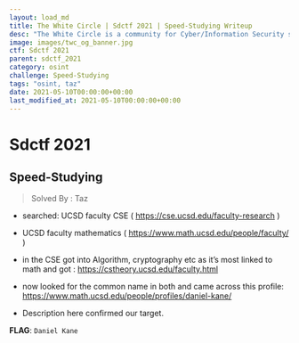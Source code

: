 ```yaml
---
layout: load_md
title: The White Circle | Sdctf 2021 | Speed-Studying Writeup
desc: "The White Circle is a community for Cyber/Information Security students, enthusiasts and professionals. You can discuss anything related to Security, share your knowledge with others, get help when you need it and proceed further in your journey with amazing people from all over the world."
image: images/twc_og_banner.jpg
ctf: Sdctf 2021
parent: sdctf_2021
category: osint
challenge: Speed-Studying
tags: "osint, taz"
date: 2021-05-10T00:00:00+00:00
last_modified_at: 2021-05-10T00:00:00+00:00
---
```


<h1 class="heading card-title white-text">Sdctf 2021</h1>

## Speed-Studying
> Solved By : Taz

* searched: UCSD faculty CSE ( https://cse.ucsd.edu/faculty-research )
* UCSD faculty mathematics ( https://www.math.ucsd.edu/people/faculty/ )
* in the CSE got into Algorithm, cryptography etc as it’s most linked to math and got
: https://cstheory.ucsd.edu/faculty.html

* now looked for the common name in both and came across this profile: 
https://www.math.ucsd.edu/people/profiles/daniel-kane/

* Description here confirmed our target.

**FLAG**: `Daniel Kane`


